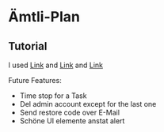 # &Auml;mtli-Plan
## Tutorial
I used [Link](https://www.youtube.com/watch?v=nu_pCVPKzTk&t=162s) and [Link](https://www.youtube.com/watch?v=yQ1fz8LY354) and [Link](https://www.youtube.com/watch?v=YEmdHbQBCSQ)


Future Features:
- Time stop for a Task
- Del admin account except for the last one
- Send restore code over E-Mail
- Schöne UI elemente anstat alert